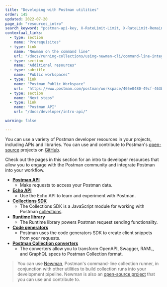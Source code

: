 ```yaml
---
title: "Developing with Postman utilities"
order: 145
updated: 2022-07-20
page_id: "resources_intro"
search_keyword: "postman-api-key, X-RateLimit-Limit, X-RateLimit-Remaining, X-RateLimit-Reset"
contextual_links:
  - type: section
    name: "Prerequisites"
  - type: link
    name: "Newman on the command line"
    url: "/docs/running-collections/using-newman-cli/command-line-integration-with-newman/"
  - type: section
    name: "Additional resources"
  - type: subtitle
    name: "Public workspaces"
  - type: link
    name: "Postman Public Workspace"
    url:  "https://www.postman.com/postman/workspace/405e0480-49cf-463b-8052-6c0d05a8e8f3"
  - type: section
    name: "Next steps"
  - type: link
    name: "Postman API"
    url: "/docs/developer/intro-api/"

warning: false

---
```


You can use a variety of Postman developer resources in your projects, including APIs and libraries. You can use and contribute to Postman's [open-source](https://www.postman.com/open-philosophy/) projects on [GitHub](https://github.com/postmanlabs).

Check out the pages in this section for an intro to developer resources that allow you to engage with the Postman community and integrate Postman into your workflow.

* [**Postman API**](/docs/developer/intro-api/)
    * Make requests to access your Postman data.
* [**Echo API**](/docs/developer/echo-api/)
    * Use the Echo API to learn and experiment with Postman.
* [**Collections SDK**](/docs/developer/collection-sdk/)
    * The Collections SDK is a JavaScript module for working with Postman [collections](/docs/sending-requests/intro-to-collections/).
* [**Runtime library**](/docs/developer/runtime-library/)
    * The Runtime library powers Postman request sending functionality.
* [**Code generators**](/docs/developer/code-generators/)
    * Postman uses the code generators SDK to create client snippets from your requests.
* [**Postman Collection converters**](/docs/developer/collection-conversion/)
    * The converters allow you to transform OpenAPI, Swagger, RAML, and GraphQL specs to Postman Collection format.

> You can use [Newman](/docs/running-collections/using-newman-cli/command-line-integration-with-newman/), Postman's command-line collection runner, in conjunction with other utilities to build collection runs into your development pipeline. Newman is also an [open-source project](https://github.com/postmanlabs/newman) that you can use and contribute to.
